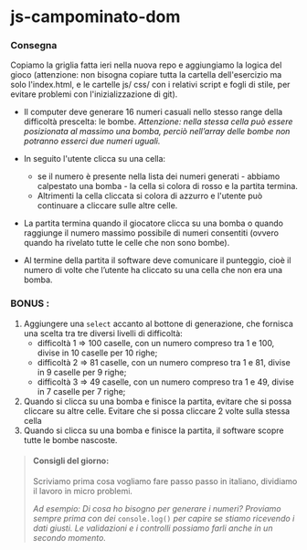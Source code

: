 # js-campominato-dom

### Consegna

Copiamo la griglia fatta ieri nella nuova repo e aggiungiamo la logica del gioco (attenzione: non bisogna copiare tutta la cartella dell'esercizio ma solo l'index.html, e le cartelle js/ css/ con i relativi script e fogli di stile, per evitare problemi con l'inizializzazione di git).

- Il computer deve generare 16 numeri casuali nello stesso range della difficoltà prescelta: le bombe.
*Attenzione: nella stessa cella può essere posizionata al massimo una bomba, perciò nell’array delle bombe non potranno esserci due numeri uguali.*

- In seguito l'utente clicca su una cella: 
    - se il numero è presente nella lista dei numeri generati - abbiamo calpestato una bomba - la cella si colora di rosso e la partita termina. 
    - Altrimenti la cella cliccata si colora di azzurro e l'utente può continuare a cliccare sulle altre celle.
- La partita termina quando il giocatore clicca su una bomba o quando raggiunge il numero massimo possibile di numeri consentiti (ovvero quando ha rivelato tutte le celle che non sono bombe).
- Al termine della partita il software deve comunicare il punteggio, cioè il numero di volte che l’utente ha cliccato su una cella che non era una bomba.

### BONUS :
1. Aggiungere una `select` accanto al bottone di generazione, che fornisca una scelta tra tre diversi livelli di difficoltà:
    - difficoltà 1 ⇒ 100 caselle, con un numero compreso tra 1 e 100, divise in 10 caselle per 10 righe; 
    - difficoltà 2 ⇒ 81 caselle, con un numero compreso tra 1 e 81, divise in 9 caselle per 9 righe; 
    - difficoltà 3 ⇒ 49 caselle, con un numero compreso tra 1 e 49, divise in 7 caselle per 7 righe;
2. Quando si clicca su una bomba e finisce la partita, evitare che si possa cliccare su altre celle. Evitare che si possa cliccare 2 volte sulla stessa cella
3. Quando si clicca su una bomba e finisce la partita, il software scopre tutte le bombe nascoste.

>#### Consigli del giorno:
>Scriviamo prima cosa vogliamo fare passo passo in italiano, dividiamo il lavoro in micro problemi. 
>
>*Ad esempio:
Di cosa ho bisogno per generare i numeri?
Proviamo sempre prima con dei* `console.log()` *per capire se stiamo ricevendo i dati giusti.
Le validazioni e i controlli possiamo farli anche in un secondo momento.*